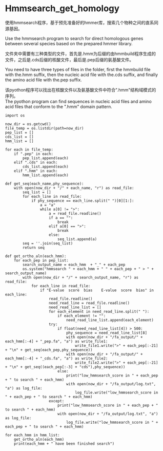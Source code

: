 # Hmmsearch_get_homology
使用hmmsearch程序，基于预先准备好的hmmer库，搜索几个物种之间的直系同源基因。  

Use the hmmsearch program to search for direct homologous genes between several species based on the prepared hmmer library.  

文件夹中需要有三种类型的文件，首先是.hmm为后缀的由hmmbuild程序生成的文件，之后是.cds后缀的核酸文件，最后是.pep后缀的氨基酸文件。  

You need to have three types of files in the folder, first the hmmbuild file with the.hmm suffix, then the nucleic acid file with the.cds suffix, and finally the amino acid file with the.pep suffix.  

该pyothon程序可以找出在核酸文件以及氨基酸文件中符合".hmm"结构域模式的序列。  
The pyothon program can find sequences in nucleic acid files and amino acid files that conform to the ".hmm" domain pattern. 



```
import os

now_dir = os.getcwd()            
file_temp = os.listdir(path=now_dir)    
pep_list = []         
cds_list = []
hmm_list = []

for each in file_temp:        
    if ".pep" in each:
        pep_list.append(each)
    elif ".cds" in each:
        cds_list.append(each)
    elif ".hmm" in each:
        hmm_list.append(each)

def get_seq(each_name,phy_sequence):
    with open(now_dir + "/" + each_name, "r") as read_file:
        seq_list = []
        for each_line in read_file:           
            if phy_sequence == each_line.split(" ")[0][1:]:
                a = "a"
                while a[0] != ">":
                    a = read_file.readline()
                    if a == "":
                        break
                    elif a[0] == ">":
                        break
                    else:
                        seq_list.append(a)
        seq = ''.join(seq_list)
        return seq
                                 
def get_ortho_aln(each_hmm):
    for each_pep in pep_list:
        search_output_name = each_hmm  + "_" + each_pep
        os.system("hmmsearch " + each_hmm + " " + each_pep + " > " + search_output_name)
        with open(now_dir + "/" + search_output_name, "r") as read_file:
            for each_line in read_file:
                if "E-value  score  bias    E-value  score  bias" in each_line:
                    read_file.readline()
                    need_read_line = read_file.readline()
                    need_read_line_list = []
                    for each_element in need_read_line.split(" "):
                        if each_element != "":
                            need_read_line_list.append(each_element)
                    try:
                        if float(need_read_line_list[4]) > 500:
                            phy_sequence = need_read_line_list[8]
                            with open(now_dir + "/fa_output/" + each_hmm[:-4] + "_pep.fa", "a") as write_file1:
                                write_file1.write(">" + each_pep[:-21] + "\n" + get_seq(each_pep,phy_sequence))
                            with open(now_dir + "/fa_output/" + each_hmm[:-4] + "_cds.fa", "a") as write_file2:
                                write_file2.write(">" + each_pep[:-21] + "\n" + get_seq((each_pep[:-3] + "cds"),phy_sequence))
                        else:
                            print("low_hmmsearch_score in " + each_pep + " to search " + each_hmm)
                            with open(now_dir + "/fa_output/log.txt", "a") as log_file:
                                log_file.write("low_hmmsearch_score in " + each_pep + " to search " + each_hmm)
                    except:
                        print("low_hmmsearch_score in " + each_pep + " to search " + each_hmm)
                        with open(now_dir + "/fa_output/log.txt", "a") as log_file:
                            log_file.write("low_hmmsearch_score in " + each_pep + " to search " + each_hmm)

for each_hmm in hmm_list:
    get_ortho_aln(each_hmm)
    print(each_hmm + " have been finished search")    
```

